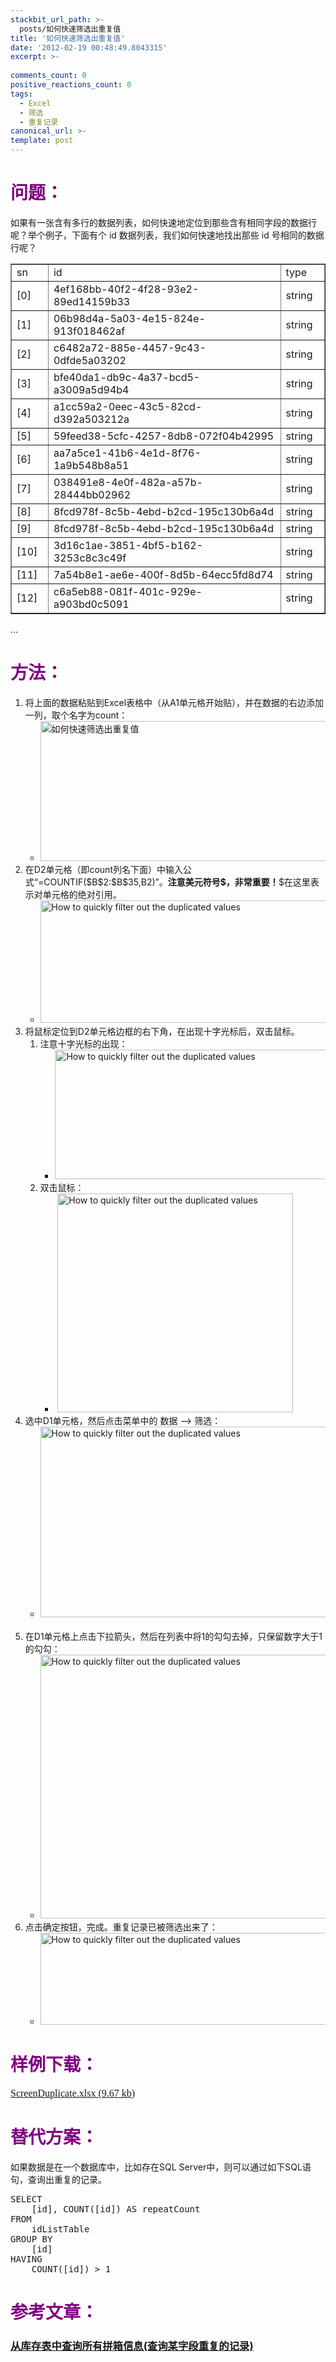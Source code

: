 ```yaml
---
stackbit_url_path: >-
  posts/如何快速筛选出重复值
title: '如何快速筛选出重复值'
date: '2012-02-19 00:48:49.8043315'
excerpt: >-
  
comments_count: 0
positive_reactions_count: 0
tags: 
  - Excel
  - 筛选
  - 重复记录
canonical_url: >-
template: post
---
```

<h1><span style="color: #800080">问题：</span></h1>  <p>如果有一张含有多行的数据列表，如何快速地定位到那些含有相同字段的数据行呢？举个例子，下面有个 id 数据列表，我们如何快速地找出那些 id 号相同的数据行呢？</p>  <table border="1" cellspacing="0" cellpadding="0" width="513"><tbody>     <tr>       <td width="44">sn</td>        <td width="411">id</td>        <td width="56">type</td>     </tr>      <tr>       <td>[0]</td>        <td width="411">4ef168bb-40f2-4f28-93e2-89ed14159b33</td>        <td width="56">string</td>     </tr>      <tr>       <td>[1]</td>        <td width="411">06b98d4a-5a03-4e15-824e-913f018462af</td>        <td width="56">string</td>     </tr>      <tr>       <td>[2]</td>        <td width="411">c6482a72-885e-4457-9c43-0dfde5a03202</td>        <td width="56">string</td>     </tr>      <tr>       <td>[3]</td>        <td width="411">bfe40da1-db9c-4a37-bcd5-a3009a5d94b4</td>        <td width="56">string</td>     </tr>      <tr>       <td>[4]</td>        <td width="411">a1cc59a2-0eec-43c5-82cd-d392a503212a</td>        <td width="56">string</td>     </tr>      <tr>       <td>[5]</td>        <td width="411">59feed38-5cfc-4257-8db8-072f04b42995</td>        <td width="56">string</td>     </tr>      <tr>       <td>[6]</td>        <td width="411">aa7a5ce1-41b6-4e1d-8f76-1a9b548b8a51</td>        <td width="56">string</td>     </tr>      <tr>       <td>[7]</td>        <td width="411">038491e8-4e0f-482a-a57b-28444bb02962</td>        <td width="56">string</td>     </tr>      <tr>       <td>[8]</td>        <td width="411">8fcd978f-8c5b-4ebd-b2cd-195c130b6a4d</td>        <td width="56">string</td>     </tr>      <tr>       <td>[9]</td>        <td width="411">8fcd978f-8c5b-4ebd-b2cd-195c130b6a4d</td>        <td width="56">string</td>     </tr>      <tr>       <td>[10]</td>        <td width="411">3d16c1ae-3851-4bf5-b162-3253c8c3c49f</td>        <td width="56">string</td>     </tr>      <tr>       <td>[11]</td>        <td width="411">7a54b8e1-ae6e-400f-8d5b-64ecc5fd8d74</td>        <td width="56">string</td>     </tr>      <tr>       <td>[12]</td>        <td width="411">c6a5eb88-081f-401c-929e-a903bd0c5091</td>        <td width="56">string</td>     </tr>   </tbody></table>  <p>…</p>  <h1><span style="color: #800080">方法：</span></h1>  <ol>   <li>将上面的数据粘贴到Excel表格中（从A1单元格开始贴），并在数据的右边添加一列，取个名字为count：      <ul>       <li><img style="border-right-width: 0px; display: inline; border-top-width: 0px; border-bottom-width: 0px; border-left-width: 0px" title="如何快速筛选出重复值" border="0" alt="如何快速筛选出重复值" src="http://www.zizhujy.com/blog/image.axd?picture=image_thumb_199.png" width="571" height="224" /> </li>     </ul>   </li>    <li>在D2单元格（即count列名下面）中输入公式“=COUNTIF($B$2:$B$35,B2)”。<strong>注意美元符号$，非常重要！</strong>$在这里表示对单元格的绝对引用。       <ul>       <li><a href="http://www.zizhujy.com/blog/image.axd?picture=image_470.png"><img style="border-right-width: 0px; display: inline; border-top-width: 0px; border-bottom-width: 0px; border-left-width: 0px" title="How to quickly filter out the duplicated values" border="0" alt="How to quickly filter out the duplicated values" src="http://www.zizhujy.com/blog/image.axd?picture=image_thumb_200.png" width="553" height="196" /></a> </li>     </ul>   </li>    <li>将鼠标定位到D2单元格边框的右下角，在出现十字光标后，双击鼠标。      <ol>       <li>注意十字光标的出现：&#160; <ul>           <li><a href="http://www.zizhujy.com/blog/image.axd?picture=image_471.png"><img style="border-right-width: 0px; display: inline; border-top-width: 0px; border-bottom-width: 0px; border-left-width: 0px" title="How to quickly filter out the duplicated values" border="0" alt="How to quickly filter out the duplicated values" src="http://www.zizhujy.com/blog/image.axd?picture=image_thumb_201.png" width="511" height="207" /></a> </li>         </ul>       </li>        <li>双击鼠标：&#160; <ul>           <li>&#160;<a href="http://www.zizhujy.com/blog/image.axd?picture=image_472.png"><img style="border-right-width: 0px; display: inline; border-top-width: 0px; border-bottom-width: 0px; border-left-width: 0px" title="How to quickly filter out the duplicated values" border="0" alt="How to quickly filter out the duplicated values" src="http://www.zizhujy.com/blog/image.axd?picture=image_thumb_202.png" width="377" height="350" /></a> </li>         </ul>       </li>     </ol>   </li>    <li>选中D1单元格，然后点击菜单中的 数据 –&gt; 筛选：      <ul>       <li><a href="http://www.zizhujy.com/blog/image.axd?picture=image_473.png"><img style="border-right-width: 0px; display: inline; border-top-width: 0px; border-bottom-width: 0px; border-left-width: 0px" title="How to quickly filter out the duplicated values" border="0" alt="How to quickly filter out the duplicated values" src="http://www.zizhujy.com/blog/image.axd?picture=image_thumb_203.png" width="498" height="305" /></a>&#160; </li>     </ul>   </li>    <li>在D1单元格上点击下拉箭头，然后在列表中将1的勾勾去掉，只保留数字大于1的勾勾：      <ul>       <li><a href="http://www.zizhujy.com/blog/image.axd?picture=image_474.png"><img style="border-right-width: 0px; display: inline; border-top-width: 0px; border-bottom-width: 0px; border-left-width: 0px" title="How to quickly filter out the duplicated values" border="0" alt="How to quickly filter out the duplicated values" src="http://www.zizhujy.com/blog/image.axd?picture=image_thumb_204.png" width="498" height="422" /></a> </li>     </ul>   </li>    <li>点击确定按钮，完成。重复记录已被筛选出来了：      <ul>       <li><a href="http://www.zizhujy.com/blog/image.axd?picture=image_475.png"><img style="border-right-width: 0px; display: inline; border-top-width: 0px; border-bottom-width: 0px; border-left-width: 0px" title="How to quickly filter out the duplicated values" border="0" alt="How to quickly filter out the duplicated values" src="http://www.zizhujy.com/blog/image.axd?picture=image_thumb_205.png" width="501" height="147" /></a> </li>     </ul>   </li> </ol>  <h1><span style="color: #800080">样例下载：</span></h1>  <p style="display: inline !important; font-family: simsun; font-size: medium"><a href="/blog/file.axd?file=2012%2f2%2fScreenDuplicate.xlsx">ScreenDuplicate.xlsx (9.67 kb)</a></p>  <h1><span style="color: #800080">替代方案：</span></h1>  <p>如果数据是在一个数据库中，比如存在SQL Server中，则可以通过如下SQL语句，查询出重复的记录。</p>  <pre class="brush: sql">SELECT
    [id], COUNT([id]) AS repeatCount 
FROM
    idListTable
GROUP BY
    [id]
HAVING
    COUNT([id]) &gt; 1 </pre>

<h1><span style="color: #800080">参考文章：</span></h1>

<h3><a href="http://www.zizhujy.com/blog/post/2011/01/08/e4bb8ee5ba93e5ad98e8a1a8e4b8ade69fa5e8afa2e68980e69c89e68bbce7aeb1e4bfa1e681af(e69fa5e8afa2e69f90e5ad97e6aeb5e9878de5a48de79a84e8aeb0e5bd95).aspx">从库存表中查询所有拼箱信息(查询某字段重复的记录)</a></h3>